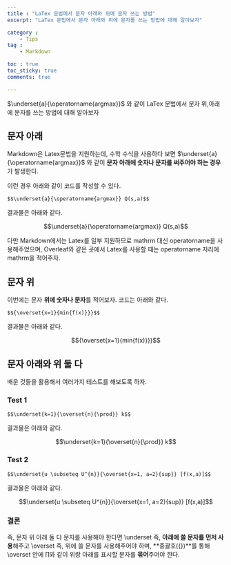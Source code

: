 ```yaml
---
title : "LaTex 문법에서 문자 아래와 위에 문자 쓰는 방법"
excerpt: "LaTex 문법에서 문자 아래와 위에 문자를 쓰는 방법에 대해 알아보자"

category :
    - Tips
tag :
    - Markdown

toc : true
toc_sticky: true
comments: true

---
```

$\underset{a}{\operatorname{argmax}}$ 와 같이 LaTex 문법에서 문자 위,아래에 문자를 쓰는 방법에 대해 알아보자

## 문자 아래

Markdown은 Latex문법을 지원하는데, 수학 수식을 사용하다 보면 $\underset{a}{\operatorname{argmax}}$ 와 같이 **문자 아래에 숫자나 문자를 써주어야 하는 경우**가 발생한다.

이런 경우 아래와 같이 코드를 작성할 수 있다.

```
$$\underset{a}{\operatorname{argmax}} Q(s,a)$$
```

결과물은 아래와 같다.

$$\underset{a}{\operatorname{argmax}} Q(s,a)$$

다만 Markdown에서는 Latex를 일부 지원하므로 mathrm 대신 operatorname을 사용해주었으며, Overleaf와 같은 곳에서 Latex를 사용할 때는 operatorname 자리에 mathrm을 적어주자.

## 문자 위

이번에는 문자 **위에 숫자나 문자**를 적어보자. 코드는 아래와 같다.

```
$${\overset{x=1}{min{f(x)}}}$$
```
결과물은 아래와 같다.

$${\overset{x=1}{min{f(x)}}}$$

## 문자 아래와 위 둘 다

배운 것들을 활용해서 여러가지 테스트를 해보도록 하자.

### Test 1

```
$$\underset{k=1}{\overset{n}{\prod}} k$$
```
결과물은 아래와 같다.

$$\underset{k=1}{\overset{n}{\prod}} k$$


### Test 2

```
$$\underset{u \subseteq U^{n}}{\overset{x=1, a=2}{sup}} [f(x,a)]$$
```
결과물은 아래와 같다.

$$\underset{u \subseteq U^{n}}{\overset{x=1, a=2}{sup}} [f(x,a)]$$

### 결론

즉, 문자 위 아래 둘 다 문자를 사용해야 한다면 \underset 즉, **아래에 쓸 문자를 먼저 사용**해주고 \overset 즉, 위에 쓸 문자를 사용해주어야 하며, **중괄호({})**를 통해 \overset 안에 $\prod$와 같이 위랑 아래를 표시할 문자를 **묶어**주어야 한다.




